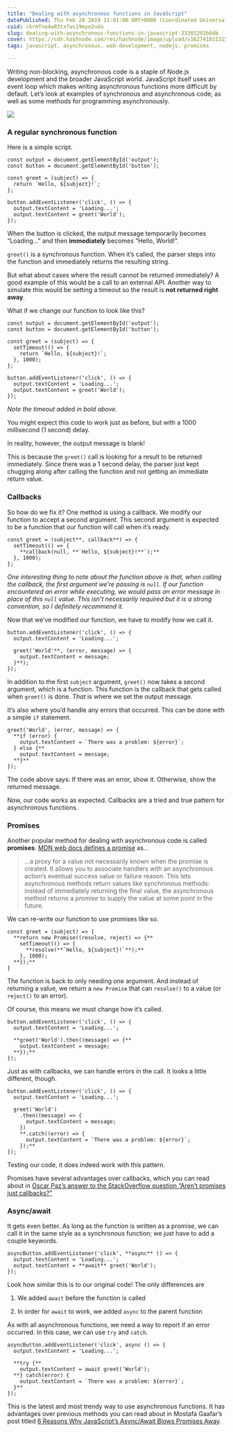 ```yaml
---
title: "Dealing with asynchronous functions in JavaScript"
datePublished: Thu Feb 28 2019 11:01:00 GMT+0000 (Coordinated Universal Time)
cuid: ckrmfno4w03txfws19mye2uda
slug: dealing-with-asynchronous-functions-in-javascript-33301291b6db
cover: https://cdn.hashnode.com/res/hashnode/image/upload/v1627410313159/IUpf5F6qZ.png
tags: javascript, asynchronous, web-development, nodejs, promises

---
```



Writing non-blocking, asynchronous code is a staple of Node.js development and the broader JavaScript world. JavaScript itself uses an event loop which makes writing asynchronous functions more difficult by default. Let’s look at examples of synchronous and asynchronous code; as well as some methods for programming asynchronously.

![](https://cdn.hashnode.com/res/hashnode/image/upload/v1627410311449/d3QhMesKu.png)

### A regular synchronous function

Here is a simple script.

```
const output = document.getElementById('output');
const button = document.getElementById('button');

const greet = (subject) => {
  return `Hello, ${subject}!`;
};

button.addEventListener('click', () => {
  output.textContent = 'Loading...';
  output.textContent = greet('World');
});
```


When the button is clicked, the output message temporarily becomes “Loading…” and then **immediately** becomes “Hello, World!”.


`greet()` is a synchronous function. When it’s called, the parser steps into the function and immediately returns the resulting string.

But what about cases where the result cannot be returned immediately? A good example of this would be a call to an external API. Another way to simulate this would be setting a timeout so the result is **not returned right away**.

What if we change our function to look like this?

```
const output = document.getElementById('output');
const button = document.getElementById('button');

const greet = (subject) => {
  setTimeout(() => {
    return `Hello, ${subject}!`;
  }, 1000);
};

button.addEventListener('click', () => {
  output.textContent = 'Loading...';
  output.textContent = greet('World');
});
```


*Note the timeout added in bold above.*

You might expect this code to work just as before, but with a 1000 millisecond (1 second) delay.

In reality, however, the output message is blank!


This is because the `greet()` call is looking for a result to be returned immediately. Since there was a 1 second delay, the parser just kept chugging along after calling the function and not getting an immediate return value.

### Callbacks

So how do we fix it? One method is using a callback. We modify our function to accept a second argument. This second argument is expected to be a function that our function will call when it’s ready.

```
const greet = (subject**, callback**) => {
  setTimeout(() => {
    **callback(null, **`Hello, ${subject}!**`);**
  }, 1000);
};
```


*One interesting thing to note about the function above is that, when calling the callback, the first argument we’re passing is `null`. If our function encountered an error while executing, we would pass an error message in place of this `null` value. This isn’t necessarily required but it is a strong convention, so I definitely recommend it.*

Now that we’ve modified our function, we have to modify how we call it.

```
button.addEventListener('click', () => {
  output.textContent = 'Loading...';
  
  greet('World'**, (error, message) => {
    output.textContent = message;
  }**);
});
```


In addition to the first `subject` argument, `greet()` now takes a second argument, which is a function. This function is the callback that gets called when `greet()` is done. *That* is where we set the output message.

It’s also where you’d handle any errors that occurred. This can be done with a simple `if` statement.

```
greet('World', (error, message) => {
  **if (error) {
    output.textContent = `There was a problem: ${error}`;
  } else {**
    output.textContent = message;
  **}**
});
```


The code above says: If there was an error, show it. Otherwise, show the returned message.

Now, our code works as expected. Callbacks are a tried and true pattern for asynchronous functions.


### Promises

Another popular method for dealing with asynchronous code is called **promises**. [MDN web docs defines a promise](https://developer.mozilla.org/en-US/docs/Web/JavaScript/Reference/Global_Objects/Promise) as…
> …a proxy for a value not necessarily known when the promise is created. It allows you to associate handlers with an asynchronous action’s eventual success value or failure reason. This lets asynchronous methods return values like synchronous methods: instead of immediately returning the final value, the asynchronous method returns a *promise* to supply the value at some point in the future.

We can re-write our function to use promises like so.

```
const greet = (subject) => {
  **return new Promise((resolve, reject) => {**
    setTimeout(() => {
      **resolve(**`Hello, ${subject}!`**);**
    }, 1000);
  **});**
}
```


The function is back to only needing one argument. And instead of returning a value, we return a `new Promise` that can `resolve()` to a value (or `reject()` to an error).

Of course, this means we must change how it’s called.

```
button.addEventListener('click', () => {
  output.textContent = 'Loading...';
  
  **greet('World').then((message) => {**
    output.textContent = message;
  **});**
});
```


Just as with callbacks, we can handle errors in the call. It looks a little different, though.

```
button.addEventListener('click', () => {
  output.textContent = 'Loading...';
  
  greet('World')
    .then((message) => {
      output.textContent = message;
    })
    **.catch((error) => {
      output.textContent = `There was a problem: ${error}`;
    });**
});
```


Testing our code, it does indeed work with this pattern.


Promises have several advantages over callbacks, which you can read about in [Oscar Paz’s answer to the StackOverflow question “Aren’t promises just callbacks?”](https://stackoverflow.com/a/22540276/307338)

### Async/await

It gets even better. As long as the function is written as a promise, we can call it in the same style as a synchronous function; we just have to add a couple keywords.

```
asyncButton.addEventListener('click', **async** () => {
  output.textContent = 'Loading...';
  output.textContent = **await** greet('World');
});
```


Look how similar this is to our original code! The only differences are

1. We added `await` before the function is called

1. In order for `await` to work, we added `async` to the parent function

As with all asynchronous functions, we need a way to report if an error occurred. In this case, we can use `try` and `catch`.

```
asyncButton.addEventListener('click', async () => {
  output.textContent = 'Loading...';
  
  **try {**
    output.textContent = await greet('World');
  **} catch(error) {
    output.textContent = `There was a problem: ${error}`;
  }**
});
```



This is the latest and most trendy way to use asynchronous functions. It has advantages over previous methods you can read about in Mostafa Gaafar’s post titled [6 Reasons Why JavaScript’s Async/Await Blows Promises Away](https://hackernoon.com/6-reasons-why-javascripts-async-await-blows-promises-away-tutorial-c7ec10518dd9).
